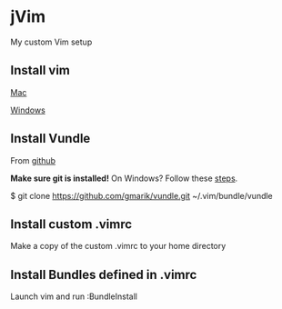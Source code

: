 jVim
====

My custom Vim setup

Install vim
-----------
[Mac](http://code.google.com/p/macvim/)

[Windows](http://cream.sourceforge.net/download.html)

Install Vundle
--------------
From [github](https://github.com/gmarik/vundle)

**Make sure git is installed!**
On Windows? Follow these [steps](https://github.com/gmarik/vundle/wiki/Vundle-for-Windows).

$ git clone https://github.com/gmarik/vundle.git ~/.vim/bundle/vundle

Install custom .vimrc
---------------------
Make a copy of the custom .vimrc to your home directory

Install Bundles defined in .vimrc
---------------------------------
Launch vim and run :BundleInstall
